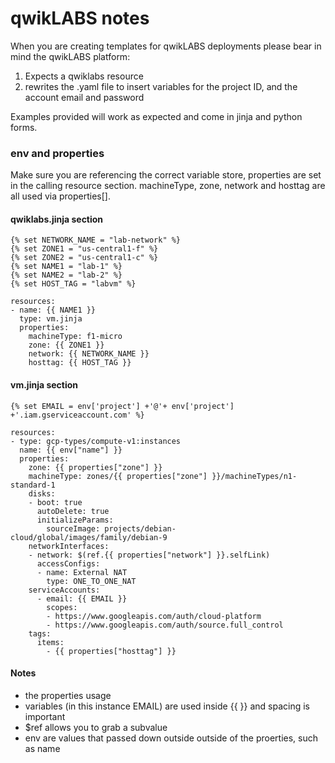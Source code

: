 # qwikLABS notes


When you are creating templates for qwikLABS deployments please bear in mind the qwikLABS platform:
1. Expects a qwiklabs resource
2. rewrites the .yaml file to insert variables for the project ID, and the account email and password

Examples provided will work as expected and come in jinja and python forms.

### env and properties

Make sure you are referencing the correct variable store, properties are set in the calling resource section.  machineType, zone, network and hosttag are all used via properties\[\].

#### qwiklabs.jinja section
``` 
{% set NETWORK_NAME = "lab-network" %}
{% set ZONE1 = "us-central1-f" %}
{% set ZONE2 = "us-central1-c" %}
{% set NAME1 = "lab-1" %}
{% set NAME2 = "lab-2" %}
{% set HOST_TAG = "labvm" %}

resources:
- name: {{ NAME1 }}
  type: vm.jinja
  properties:
    machineType: f1-micro
    zone: {{ ZONE1 }}
    network: {{ NETWORK_NAME }}
    hosttag: {{ HOST_TAG }}
```

#### vm.jinja section

```
{% set EMAIL = env['project'] +'@'+ env['project'] +'.iam.gserviceaccount.com' %}

resources:
- type: gcp-types/compute-v1:instances
  name: {{ env["name"] }}
  properties:
    zone: {{ properties["zone"] }}
    machineType: zones/{{ properties["zone"] }}/machineTypes/n1-standard-1
    disks:
    - boot: true
      autoDelete: true
      initializeParams:
        sourceImage: projects/debian-cloud/global/images/family/debian-9
    networkInterfaces:
    - network: $(ref.{{ properties["network"] }}.selfLink)
      accessConfigs:
      - name: External NAT
        type: ONE_TO_ONE_NAT
    serviceAccounts:
      - email: {{ EMAIL }}
        scopes:
        - https://www.googleapis.com/auth/cloud-platform
        - https://www.googleapis.com/auth/source.full_control
    tags:
      items:
        - {{ properties["hosttag"] }}
```

#### Notes
 - the properties usage  
 - variables (in this instance EMAIL) are used inside {{ }} and spacing is important
 - $ref allows you to grab a subvalue
 - env are values that passed down outside outside of the proerties, such as name

